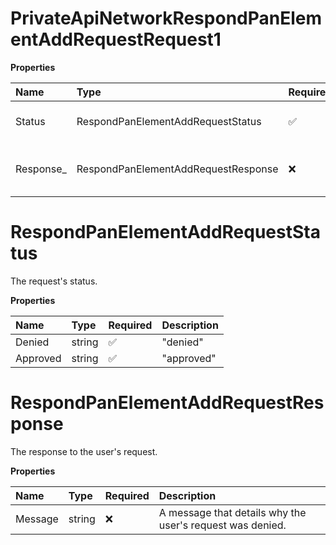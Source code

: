 # PrivateApiNetworkRespondPanElementAddRequestRequest1

**Properties**

| Name       | Type                                | Required | Description                         |
| :--------- | :---------------------------------- | :------- | :---------------------------------- |
| Status     | RespondPanElementAddRequestStatus   | ✅       | The request's status.               |
| Response\_ | RespondPanElementAddRequestResponse | ❌       | The response to the user's request. |

# RespondPanElementAddRequestStatus

The request's status.

**Properties**

| Name     | Type   | Required | Description |
| :------- | :----- | :------- | :---------- |
| Denied   | string | ✅       | "denied"    |
| Approved | string | ✅       | "approved"  |

# RespondPanElementAddRequestResponse

The response to the user's request.

**Properties**

| Name    | Type   | Required | Description                                               |
| :------ | :----- | :------- | :-------------------------------------------------------- |
| Message | string | ❌       | A message that details why the user's request was denied. |

<!-- This file was generated by liblab | https://liblab.com/ -->
